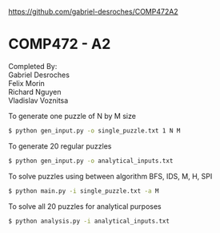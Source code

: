 https://github.com/gabriel-desroches/COMP472A2

# COMP472 - A2

Completed By:  
Gabriel Desroches  
Felix Morin  
Richard Nguyen  
Vladislav Voznitsa  

To generate one puzzle of N by M size
```bash
$ python gen_input.py -o single_puzzle.txt 1 N M
```
To generate 20 regular puzzles
```bash
$ python gen_input.py -o analytical_inputs.txt
```
To solve puzzles using between algorithm BFS, IDS, M, H, SPI 
```bash
$ python main.py -i single_puzzle.txt -a M
```
To solve all 20 puzzles for analytical purposes
```bash
$ python analysis.py -i analytical_inputs.txt
```

